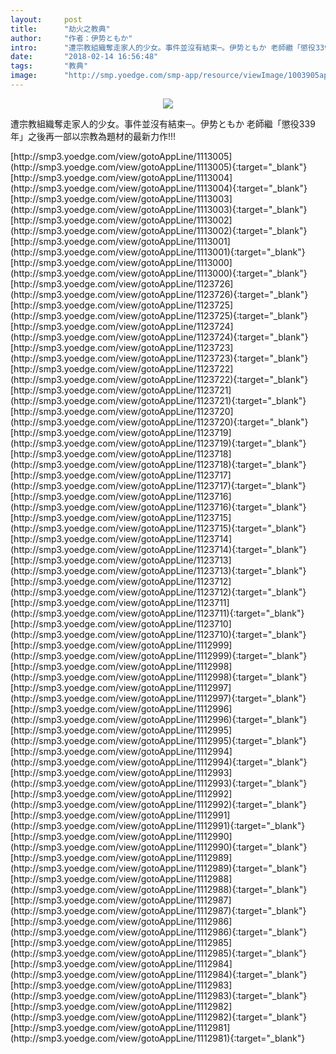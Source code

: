 ```yaml
---
layout:     post
title:      "劫火之教典"
author:     "作者：伊势ともか"
intro:      "遭宗教組織奪走家人的少女。事件並沒有結束─。伊势ともか 老師繼「懲役339年」之後再一部以宗教為題材的最新力作!!!"
date:       "2018-02-14 16:56:48"
tags:       "教典"
image:      "http://smp.yoedge.com/smp-app/resource/viewImage/1003905appline.png"
---
```

<div style="text-align: center">
<p><img src="http://smp.yoedge.com/smp-app/resource/viewImage/1003905appline.png"/></p>
</div>
<p class="post-meta">
<span>遭宗教組織奪走家人的少女。事件並沒有結束─。伊势ともか 老師繼「懲役339年」之後再一部以宗教為題材的最新力作!!!</span>
</p>
[http://smp3.yoedge.com/view/gotoAppLine/1113005](http://smp3.yoedge.com/view/gotoAppLine/1113005){:target="_blank"}
[http://smp3.yoedge.com/view/gotoAppLine/1113004](http://smp3.yoedge.com/view/gotoAppLine/1113004){:target="_blank"}
[http://smp3.yoedge.com/view/gotoAppLine/1113003](http://smp3.yoedge.com/view/gotoAppLine/1113003){:target="_blank"}
[http://smp3.yoedge.com/view/gotoAppLine/1113002](http://smp3.yoedge.com/view/gotoAppLine/1113002){:target="_blank"}
[http://smp3.yoedge.com/view/gotoAppLine/1113001](http://smp3.yoedge.com/view/gotoAppLine/1113001){:target="_blank"}
[http://smp3.yoedge.com/view/gotoAppLine/1113000](http://smp3.yoedge.com/view/gotoAppLine/1113000){:target="_blank"}
[http://smp3.yoedge.com/view/gotoAppLine/1123726](http://smp3.yoedge.com/view/gotoAppLine/1123726){:target="_blank"}
[http://smp3.yoedge.com/view/gotoAppLine/1123725](http://smp3.yoedge.com/view/gotoAppLine/1123725){:target="_blank"}
[http://smp3.yoedge.com/view/gotoAppLine/1123724](http://smp3.yoedge.com/view/gotoAppLine/1123724){:target="_blank"}
[http://smp3.yoedge.com/view/gotoAppLine/1123723](http://smp3.yoedge.com/view/gotoAppLine/1123723){:target="_blank"}
[http://smp3.yoedge.com/view/gotoAppLine/1123722](http://smp3.yoedge.com/view/gotoAppLine/1123722){:target="_blank"}
[http://smp3.yoedge.com/view/gotoAppLine/1123721](http://smp3.yoedge.com/view/gotoAppLine/1123721){:target="_blank"}
[http://smp3.yoedge.com/view/gotoAppLine/1123720](http://smp3.yoedge.com/view/gotoAppLine/1123720){:target="_blank"}
[http://smp3.yoedge.com/view/gotoAppLine/1123719](http://smp3.yoedge.com/view/gotoAppLine/1123719){:target="_blank"}
[http://smp3.yoedge.com/view/gotoAppLine/1123718](http://smp3.yoedge.com/view/gotoAppLine/1123718){:target="_blank"}
[http://smp3.yoedge.com/view/gotoAppLine/1123717](http://smp3.yoedge.com/view/gotoAppLine/1123717){:target="_blank"}
[http://smp3.yoedge.com/view/gotoAppLine/1123716](http://smp3.yoedge.com/view/gotoAppLine/1123716){:target="_blank"}
[http://smp3.yoedge.com/view/gotoAppLine/1123715](http://smp3.yoedge.com/view/gotoAppLine/1123715){:target="_blank"}
[http://smp3.yoedge.com/view/gotoAppLine/1123714](http://smp3.yoedge.com/view/gotoAppLine/1123714){:target="_blank"}
[http://smp3.yoedge.com/view/gotoAppLine/1123713](http://smp3.yoedge.com/view/gotoAppLine/1123713){:target="_blank"}
[http://smp3.yoedge.com/view/gotoAppLine/1123712](http://smp3.yoedge.com/view/gotoAppLine/1123712){:target="_blank"}
[http://smp3.yoedge.com/view/gotoAppLine/1123711](http://smp3.yoedge.com/view/gotoAppLine/1123711){:target="_blank"}
[http://smp3.yoedge.com/view/gotoAppLine/1123710](http://smp3.yoedge.com/view/gotoAppLine/1123710){:target="_blank"}
[http://smp3.yoedge.com/view/gotoAppLine/1112999](http://smp3.yoedge.com/view/gotoAppLine/1112999){:target="_blank"}
[http://smp3.yoedge.com/view/gotoAppLine/1112998](http://smp3.yoedge.com/view/gotoAppLine/1112998){:target="_blank"}
[http://smp3.yoedge.com/view/gotoAppLine/1112997](http://smp3.yoedge.com/view/gotoAppLine/1112997){:target="_blank"}
[http://smp3.yoedge.com/view/gotoAppLine/1112996](http://smp3.yoedge.com/view/gotoAppLine/1112996){:target="_blank"}
[http://smp3.yoedge.com/view/gotoAppLine/1112995](http://smp3.yoedge.com/view/gotoAppLine/1112995){:target="_blank"}
[http://smp3.yoedge.com/view/gotoAppLine/1112994](http://smp3.yoedge.com/view/gotoAppLine/1112994){:target="_blank"}
[http://smp3.yoedge.com/view/gotoAppLine/1112993](http://smp3.yoedge.com/view/gotoAppLine/1112993){:target="_blank"}
[http://smp3.yoedge.com/view/gotoAppLine/1112992](http://smp3.yoedge.com/view/gotoAppLine/1112992){:target="_blank"}
[http://smp3.yoedge.com/view/gotoAppLine/1112991](http://smp3.yoedge.com/view/gotoAppLine/1112991){:target="_blank"}
[http://smp3.yoedge.com/view/gotoAppLine/1112990](http://smp3.yoedge.com/view/gotoAppLine/1112990){:target="_blank"}
[http://smp3.yoedge.com/view/gotoAppLine/1112989](http://smp3.yoedge.com/view/gotoAppLine/1112989){:target="_blank"}
[http://smp3.yoedge.com/view/gotoAppLine/1112988](http://smp3.yoedge.com/view/gotoAppLine/1112988){:target="_blank"}
[http://smp3.yoedge.com/view/gotoAppLine/1112987](http://smp3.yoedge.com/view/gotoAppLine/1112987){:target="_blank"}
[http://smp3.yoedge.com/view/gotoAppLine/1112986](http://smp3.yoedge.com/view/gotoAppLine/1112986){:target="_blank"}
[http://smp3.yoedge.com/view/gotoAppLine/1112985](http://smp3.yoedge.com/view/gotoAppLine/1112985){:target="_blank"}
[http://smp3.yoedge.com/view/gotoAppLine/1112984](http://smp3.yoedge.com/view/gotoAppLine/1112984){:target="_blank"}
[http://smp3.yoedge.com/view/gotoAppLine/1112983](http://smp3.yoedge.com/view/gotoAppLine/1112983){:target="_blank"}
[http://smp3.yoedge.com/view/gotoAppLine/1112982](http://smp3.yoedge.com/view/gotoAppLine/1112982){:target="_blank"}
[http://smp3.yoedge.com/view/gotoAppLine/1112981](http://smp3.yoedge.com/view/gotoAppLine/1112981){:target="_blank"}



